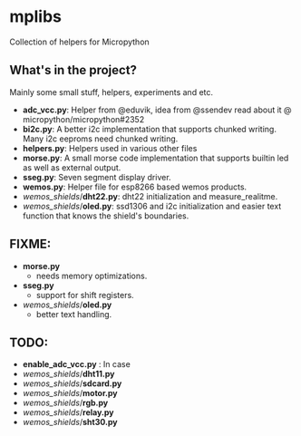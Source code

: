 # mplibs
Collection of helpers for Micropython

## What's in the project?
Mainly some small stuff, helpers, experiments and etc.

* **adc_vcc.py**: Helper from @eduvik, idea from @ssendev read about it @ micropython/micropython#2352
* **bi2c.py**: A better i2c implementation that supports chunked writing. Many i2c eeproms need chunked writing.
* **helpers.py**: Helpers used in various other files
* **morse.py**: A small morse code implementation that supports builtin led as well as external output.
* **sseg.py**: Seven segment display driver.
* **wemos.py**: Helper file for esp8266 based wemos products.
* _wemos_shields_/**dht22.py**: dht22 initialization and measure_realitme.
* _wemos_shields_/**oled.py**: ssd1306 and i2c initialization and easier text function that knows the shield's boundaries.

## FIXME:
* **morse.py**
  * needs memory optimizations.
* **sseg.py**
  * support for shift registers.
* _wemos_shields_/**oled.py**
  * better text handling.
  
## TODO:
* **enable_adc_vcc.py** : In case 
* _wemos_shields_/**dht11.py**
* _wemos_shields_/**sdcard.py**
* _wemos_shields_/**motor.py**
* _wemos_shields_/**rgb.py**
* _wemos_shields_/**relay.py**
* _wemos_shields_/**sht30.py**